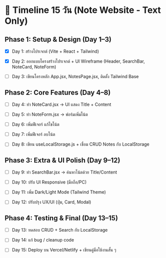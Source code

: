 # 📅 Timeline 15 วัน (Note Website - Text Only)
## Phase 1: Setup & Design (Day 1–3)

- [x] Day 1: สร้างโปรเจกต์ (Vite + React + Tailwind)

- [x] Day 2: ออกแบบโครงสร้างโปรเจกต์ + UI Wireframe (Header, SearchBar, NoteCard, NoteForm)

- [ ] Day 3: เขียนโครงหลัก App.jsx, NotesPage.jsx, ติดตั้ง Tailwind Base

## Phase 2: Core Features (Day 4–8)

- [ ] Day 4: ทำ NoteCard.jsx → UI แสดง Title + Content

- [ ] Day 5: ทำ NoteForm.jsx → ฟอร์มเพิ่มโน้ต

- [ ] Day 6: เพิ่มฟีเจอร์ แก้ไขโน้ต

- [ ] Day 7: เพิ่มฟีเจอร์ ลบโน้ต

- [ ] Day 8: เขียน useLocalStorage.js + เชื่อม CRUD Notes กับ LocalStorage

## Phase 3: Extra & UI Polish (Day 9–12)

- [ ] Day 9: ทำ SearchBar.jsx → ค้นหาโน้ตด้วย Title/Content

- [ ] Day 10: ปรับ UI Responsive (มือถือ/PC)

- [ ] Day 11: เพิ่ม Dark/Light Mode (Tailwind Theme)

- [ ] Day 12: ปรับปรุง UX/UI (ปุ่ม, Card, Modal)

## Phase 4: Testing & Final (Day 13–15)

- [ ] Day 13: ทดสอบ CRUD + Search กับ LocalStorage

- [ ] Day 14: แก้ bug / cleanup code

- [ ] Day 15: Deploy บน Vercel/Netlify + เขียนคู่มือใช้งานสั้น ๆ